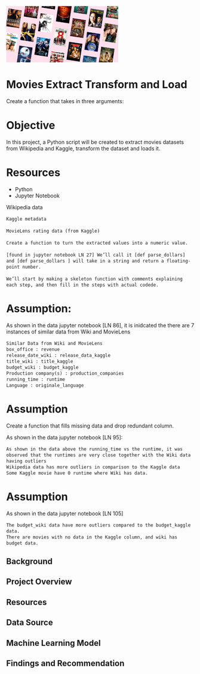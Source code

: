 <img src="pic.jpg" alt="drawing" width="300"/>

# Movies Extract Transform and Load
Create a function that takes in three arguments:

# Objective
In this project, a Python script will be created to extract movies datasets from Wikipedia and Kaggle, transform the dataset and loads it.

# Resources
- Python
- Jupyter Notebook

Wikipedia data

    Kaggle metadata

    MovieLens rating data (from Kaggle)

    Create a function to turn the extracted values into a numeric value.

    [found in jupyter notebook LN 27] We’ll call it [def parse_dollars] and [def parse_dollars ] will take in a string and return a floating-point number.

    We’ll start by making a skeleton function with comments explaining each step, and then fill in the steps with actual codede.

# Assumption:

As shown in the data jupyter notebook [LN 86], it is inidcated the there are 7 instances of similar data from Wiki and MovieLens

    Similar Data from Wiki and MovieLens
    box_office : revenue
    release_date_wiki : release_data_kaggle
    title_wiki : title_kaggle
    budget_wiki : budget_kaggle
    Production company(s) : production_companies
    running_time : runtime
    Language : originale_language

# Assumption
Create a function that fills missing data and drop redundant column.

As shown in the data jupyter notebook [LN 95]:

    As shown in the data above the running_time vs the runtime, it was observed that the runtimes are very close together with the Wiki data having outliers
    Wikipedia data has more outliers in comparison to the Kaggle data
    Some Kaggle movie have 0 runtime where Wiki has data.

# Assumption

As shown in the data jupyter notebook [LN 105]

    The budget_wiki data have more outliers compared to the budget_kaggle data.
    There are movies with no data in the Kaggle column, and wiki has budget data.


## Background
## Project Overview
## Resources
## Data Source
## Machine Learning Model
## Findings and Recommendation
